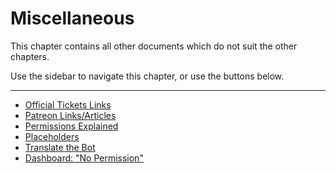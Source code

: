# Miscellaneous
This chapter contains all other documents which do not suit the other chapters.

Use the sidebar to navigate this chapter, or use the buttons below.

***

- [Official Tickets Links](../miscellaneous/official-links.md)
- [Patreon Links/Articles](../miscellaneous/patreon.md)         
- [Permissions Explained](../miscellaneous/permissions-explained.md)         
- [Placeholders](../miscellaneous/placeholders.md)    
- [Translate the Bot](../miscellaneous/translate.md)        
- [Dashboard: "No Permission"](../miscellaneous/dashboard-no-permission.md)   
